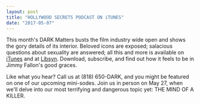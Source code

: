 ```yaml
---
layout: post
title: "HOLLYWOOD SECRETS PODCAST ON iTUNES" 
date: "2017-05-07"
---
```


This month's DARK Matters busts the film industry wide open and shows the gory details of its interior. Beloved icons are exposed; salacious questions about sexuality are answered; all this and more is available on <a href="https://itunes.apple.com/us/podcast/this-is-dark-matters/id1174542551">iTunes</a> and at <a href="http://darkmatters.libsyn.com/podcast">Libsyn</a>. Download, subscribe, and find out how it feels to be in Jimmy Fallon's good graces.

Like what you hear? Call us at (818) 650-DARK, and you might be featured on one of our upcoming mini-sodes. Join us in person on May 27, when we'll delve into our most terrifying and dangerous topic yet: THE MIND OF A KILLER. 
